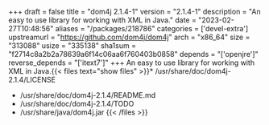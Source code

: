 +++
draft = false
title = "dom4j 2.1.4-1"
version = "2.1.4-1"
description = "An easy to use library for working with XML in Java."
date = "2023-02-27T10:48:56"
aliases = "/packages/218786"
categories = ['devel-extra']
upstreamurl = "https://github.com/dom4j/dom4j"
arch = "x86_64"
size = "313088"
usize = "335138"
sha1sum = "f2714c8a2b2a78639a6f14c06aa6f760403b0858"
depends = "['openjre']"
reverse_depends = "['itext7']"
+++
An easy to use library for working with XML in Java.{{< files text="show files" >}}* /usr/share/doc/dom4j-2.1.4/LICENSE
* /usr/share/doc/dom4j-2.1.4/README.md
* /usr/share/doc/dom4j-2.1.4/TODO
* /usr/share/java/dom4j.jar
{{< /files >}}
